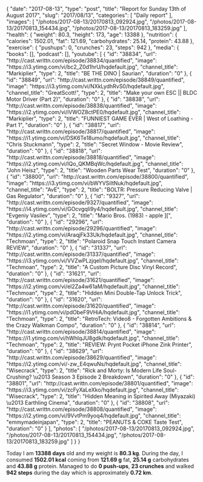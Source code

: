 {
    "date": "2017-08-13",
    "type": "post",
    "title": "Report for Sunday 13th of August 2017",
    "slug": "2017\/08\/13",
    "categories": [
        "Daily report"
    ],
    "images": [
        "\/photos\/2017-08-13\/20170813_092924.jpg",
        "\/photos\/2017-08-13\/20170813_154434.jpg",
        "\/photos\/2017-08-13\/20170813_183259.jpg"
    ],
    "health": {
        "weight": 80.3,
        "height": 173,
        "age": 13388
    },
    "nutrition": {
        "calories": 1502.01,
        "fat": 121.69,
        "carbohydrates": 25.14,
        "protein": 43.88
    },
    "exercise": {
        "pushups": 0,
        "crunches": 23,
        "steps": 942
    },
    "media": {
        "books": [],
        "podcast": [],
        "youtube": [
            {
                "id": "38834",
                "url": "http:\/\/cast.writtn.com\/episode\/38834\/quantified",
                "image": "https:\/\/i3.ytimg.com\/vi\/bc2_Z0d1hrU\/hqdefault.jpg",
                "channel_title": "Markiplier",
                "type": 2,
                "title": "BE THE DINO | Saurian",
                "duration": "0"
            },
            {
                "id": "38849",
                "url": "http:\/\/cast.writtn.com\/episode\/38849\/quantified",
                "image": "https:\/\/i3.ytimg.com\/vi\/NXkLydhRvS0\/hqdefault.jpg",
                "channel_title": "GreatScott!",
                "type": 2,
                "title": "Make your own ESC || BLDC Motor Driver (Part 2)",
                "duration": "0"
            },
            {
                "id": "38838",
                "url": "http:\/\/cast.writtn.com\/episode\/38838\/quantified",
                "image": "https:\/\/i2.ytimg.com\/vi\/iVWOZ8ctPE0\/hqdefault.jpg",
                "channel_title": "Markiplier",
                "type": 2,
                "title": "FUNNIEST GAME EVER | West of Loathing - Part 1",
                "duration": "0"
            },
            {
                "id": "38817",
                "url": "http:\/\/cast.writtn.com\/episode\/38817\/quantified",
                "image": "https:\/\/i1.ytimg.com\/vi\/DSK6Te18umo\/hqdefault.jpg",
                "channel_title": "Chris Stuckmann",
                "type": 2,
                "title": "Secret Window - Movie Review",
                "duration": "0"
            },
            {
                "id": "38818",
                "url": "http:\/\/cast.writtn.com\/episode\/38818\/quantified",
                "image": "https:\/\/i2.ytimg.com\/vi\/IQo_QKMBqWc\/hqdefault.jpg",
                "channel_title": "John Heisz",
                "type": 2,
                "title": "Wooden Parts Wear Test",
                "duration": "0"
            },
            {
                "id": "38800",
                "url": "http:\/\/cast.writtn.com\/episode\/38800\/quantified",
                "image": "https:\/\/i3.ytimg.com\/vi\/bWYVSiItNuk\/hqdefault.jpg",
                "channel_title": "AvE",
                "type": 2,
                "title": "BOLTR: Pressure Reducing Valve | Gas Regulator",
                "duration": "0"
            },
            {
                "id": "9327",
                "url": "http:\/\/cast.writtn.com\/episode\/9327\/quantified",
                "image": "https:\/\/i4.ytimg.com\/vi\/GOcvgqIi9y4\/hqdefault.jpg",
                "channel_title": "Evgeniy Vasilev",
                "type": 2,
                "title": "Mario Bros. (1983) - apple ][",
                "duration": "0"
            },
            {
                "id": "29296",
                "url": "http:\/\/cast.writtn.com\/episode\/29296\/quantified",
                "image": "https:\/\/i2.ytimg.com\/vi\/AraqjFk33Uk\/hqdefault.jpg",
                "channel_title": "Techmoan",
                "type": 2,
                "title": "Polaroid Snap Touch Instant Camera REVIEW",
                "duration": "0"
            },
            {
                "id": "31337",
                "url": "http:\/\/cast.writtn.com\/episode\/31337\/quantified",
                "image": "https:\/\/i3.ytimg.com\/vi\/VVZwPLzjqeI\/hqdefault.jpg",
                "channel_title": "Techmoan",
                "type": 2,
                "title": "A Custom Picture Disc Vinyl Record",
                "duration": "0"
            },
            {
                "id": "31621",
                "url": "http:\/\/cast.writtn.com\/episode\/31621\/quantified",
                "image": "https:\/\/i2.ytimg.com\/vi\/el2Za4w61aM\/hqdefault.jpg",
                "channel_title": "Techmoan",
                "type": 2,
                "title": "Hidden Mini Double-Tap Unlock Trick",
                "duration": "0"
            },
            {
                "id": "31620",
                "url": "http:\/\/cast.writtn.com\/episode\/31620\/quantified",
                "image": "https:\/\/i1.ytimg.com\/vi\/pdObeF9VHiA\/hqdefault.jpg",
                "channel_title": "Techmoan",
                "type": 2,
                "title": "RetroTech: Video8 - Forgotten Ambitions & the Crazy Walkman Compo",
                "duration": "0"
            },
            {
                "id": "38814",
                "url": "http:\/\/cast.writtn.com\/episode\/38814\/quantified",
                "image": "https:\/\/i1.ytimg.com\/vi\/hWhlqJU8gdk\/hqdefault.jpg",
                "channel_title": "Techmoan",
                "type": 2,
                "title": "REVIEW: Prynt Pocket iPhone Zink Printer",
                "duration": "0"
            },
            {
                "id": "38629",
                "url": "http:\/\/cast.writtn.com\/episode\/38629\/quantified",
                "image": "https:\/\/i2.ytimg.com\/vi\/-zw_E4qwuNs\/hqdefault.jpg",
                "channel_title": "Wisecrack",
                "type": 2,
                "title": "Rick and Morty: Is Modern Life Soul-Crushing? \u2013 Season 3 Episode 2 Breakdown",
                "duration": "0"
            },
            {
                "id": "38801",
                "url": "http:\/\/cast.writtn.com\/episode\/38801\/quantified",
                "image": "https:\/\/i3.ytimg.com\/vi\/zcFyXaLeXko\/hqdefault.jpg",
                "channel_title": "Wisecrack",
                "type": 2,
                "title": "Hidden Meaning in Spirited Away (Miyazaki) \u2013 Earthling Cinema",
                "duration": "0"
            },
            {
                "id": "38808",
                "url": "http:\/\/cast.writtn.com\/episode\/38808\/quantified",
                "image": "https:\/\/i2.ytimg.com\/vi\/9VvtPm9yoq4\/hqdefault.jpg",
                "channel_title": "emmymadeinjapan",
                "type": 2,
                "title": "PEANUTS & COKE Taste Test",
                "duration": "0"
            }
        ],
        "photos": [
            "\/photos\/2017-08-13\/20170813_092924.jpg",
            "\/photos\/2017-08-13\/20170813_154434.jpg",
            "\/photos\/2017-08-13\/20170813_183259.jpg"
        ]
    }
}

Today I am <strong>13388 days</strong> old and my weight is <strong>80.3 kg</strong>. During the day, I consumed <strong>1502.01 kcal</strong> coming from <strong>121.69 g</strong> fat, <strong>25.14 g</strong> carbohydrates and <strong>43.88 g</strong> protein. Managed to do <strong>0 push-ups</strong>, <strong>23 crunches</strong> and walked <strong>942 steps</strong> during the day which is approximately <strong>0.72 km</strong>.